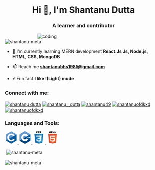 <h1 align="center">Hi 👋, I'm Shantanu Dutta</h1>
<h3 align="center">A learner and contributor</h3>

<img align="right" alt="coding" width="400" src="https://user-images.githubusercontent.com/55389276/140866485-8fb1c876-9a8f-4d6a-98dc-08c4981eaf70.gif">
<p align="left"> <img src="https://komarev.com/ghpvc/?username=shantanu-meta&label=Profile%20views&color=0e75b6&style=flat" alt="shantanu-meta" /> </p>

- 🌱 I’m currently learning MERN development **React.Js Js, Node.js, HTML, CSS, MongoDB**

- 📫 Reach me **shantanubhs1985@gmail.com**

- ⚡ Fun fact **I like !(Light) mode**

<h3 align="left">Connect with me:</h3>
<p align="left">
<a href="www.linkedin.com/in/shantanu-dutta07" target="__blank"><img align="center" src="https://raw.githubusercontent.com/rahuldkjain/github-profile-readme-generator/master/src/images/icons/Social/linked-in-alt.svg" alt="shantanu dutta" height="30" width="40" /></a>
<a href="https://instagram.com/shantanu__dutta" target="__blank"><img align="center" src="https://raw.githubusercontent.com/rahuldkjain/github-profile-readme-generator/master/src/images/icons/Social/instagram.svg" alt="shantanu__dutta" height="30" width="40" /></a>
<a href="https://www.leetcode.com/shantanu49" target="__blank"><img align="center" src="https://raw.githubusercontent.com/rahuldkjain/github-profile-readme-generator/master/src/images/icons/Social/leet-code.svg" alt="shantanu49" height="30" width="40" /></a>
<a href="https://auth.geeksforgeeks.org/user/shantanuofdkxd" target="__blank"><img align="center" src="https://raw.githubusercontent.com/rahuldkjain/github-profile-readme-generator/master/src/images/icons/Social/geeks-for-geeks.svg" alt="shantanuofdkxd" height="30" width="40" /></a>
<a href="https://twitter.com/shan_dutt0" target="__blank"><img align="center" src="https://freelogopng.com/images/all_img/1690643591twitter-x-logo-png.png" alt="shantanuofdkxd" height="30" width="40" /></a>
</p>

<h3 align="left">Languages and Tools:</h3>
<p align="left"> <a href="https://www.cprogramming.com/" target="___blank" rel="noreferrer"> <img src="https://raw.githubusercontent.com/devicons/devicon/master/icons/c/c-original.svg" alt="c" width="40" height="40"/> </a> <a href="https://www.w3schools.com/cpp/" target="___blank" rel="noreferrer"> <img src="https://raw.githubusercontent.com/devicons/devicon/master/icons/cplusplus/cplusplus-original.svg" alt="cplusplus" width="40" height="40"/> </a> <a href="https://www.w3schools.com/css/" target="___blank" rel="noreferrer"> <img src="https://raw.githubusercontent.com/devicons/devicon/master/icons/css3/css3-original-wordmark.svg" alt="css3" width="40" height="40"/> </a> <a href="https://www.w3.org/html/" target="___blank" rel="noreferrer"> <img src="https://raw.githubusercontent.com/devicons/devicon/master/icons/html5/html5-original-wordmark.svg" alt="html5" width="40" height="40"/> </a> </p>

<p>&nbsp;<img align="center" src="https://github-readme-stats.vercel.app/api?username=shantanu-meta&show_icons=true&locale=en" alt="shantanu-meta" /></p>

<p><img align="center" src="https://github-readme-streak-stats.herokuapp.com/?user=shantanu-meta&" alt="shantanu-meta" /></p>
